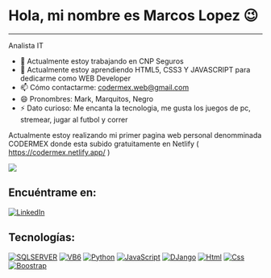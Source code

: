 # Hola, mi nombre es Marcos Lopez 😉
- - -
Analista IT
- 🔭 Actualmente estoy trabajando en CNP Seguros
- 🌱 Actualmente estoy aprendiendo HTML5, CSS3 Y JAVASCRIPT para dedicarme como WEB Developer
- 📫 Cómo contactarme: codermex.web@gmail.com
- 😄 Pronombres: Mark, Marquitos, Negro
- ⚡ Dato curioso: Me encanta la tecnologia, me gusta los juegos de pc, stremear, jugar al futbol y correr

Actualmente estoy realizando mi primer pagina web personal denomminada CODERMEX donde esta subido gratuitamente en Netlify 
( https://codermex.netlify.app/ )
<br>

![](https://img.shields.io/badge/Estado-En%20Proceso-green)
<br>

## Encuéntrame en:
[![LinkedIn](https://img.shields.io/badge/LinkedIn-MLopez-blue)](https://www.linkedin.com/in/marcos-antonio-lopez-561a69221/)
<br>
## Tecnologías:
[![SQLSERVER](https://img.shields.io/badge/SQLSERVER-e39417?style=for-the-badge&labelColor=101010)]()
[![VB6](https://img.shields.io/badge/vb6-white?style=for-the-badge&labelColor=000000)]()
[![Python](https://img.shields.io/badge/PYTHON-orange?style=for-the-badge&logo=labelColor=101010)]()
[![JavaScript](https://img.shields.io/badge/JAVASCRIPT-yellow?style=for-the-badge&labelColor=101010)]()
[![DJango](https://img.shields.io/badge/DJANGO-green?style=for-the-badge&labelColor=101010)]()
[![Html](https://img.shields.io/badge/HTML-FB6D04?style=for-the-badge&labelColor=101010)]()
[![Css](https://img.shields.io/badge/CSS-0453FB?style=for-the-badge&labelColor=101010)]()
[![Boostrap](https://img.shields.io/badge/Boostrap-8304FB?style=for-the-badge&labelColor=101010)]()



 
